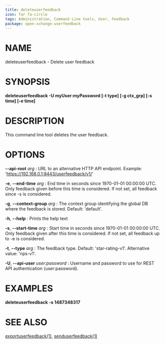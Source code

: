 ```yaml
---
title: deleteuserfeedback
icon: far fa-circle
tags: Administration, Command Line tools, User, Feedback
package: open-xchange-userfeedback
---
```


# NAME

deleteuserfeedback - Delete user feedback

# SYNOPSIS

**deleteuserfeedback -U myUser:myPassword [-t type] [-g ctx_grp] [-s time] [-e time]**

# DESCRIPTION

This command line tool deletes the user feedback.
 
# OPTIONS


**--api-root** *arg*
: URL to an alternative HTTP API endpoint. Example: 'https://192.168.0.1:8443/userfeedback/v1/'

**-e**, **--end-time** *arg*
: End time in seconds since 1970-01-01 00:00:00 UTC. Only feedback given before this time is considered. If not set, all feedback since -s is considered.

**-g**, **--context-group** *arg*
: The context group identifying the global DB where the feedback is stored. Default: 'default'.

**-h**, **--help**
: Prints the help text

**-s**, **--start-time** *arg*
: Start time in seconds since 1970-01-01 00:00:00 UTC. Only feedback given after this time is considered. If not set, all feedback up to -e is considered.

**-t**, **--type** *arg*
: The feedback type. Default: 'star-rating-v1'. Alternative value: 'nps-v1'.

**-U**, **--api-user** *user:password*
: Username and password to use for REST API authentication (user:password).


# EXAMPLES

**deleteuserfeedback -s 1487348317**


# SEE ALSO

[exportuserfeedback(1)](exportuserfeedback), [senduserfeedback(1)](senduserfeedback)